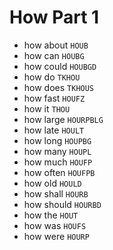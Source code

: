 # How Part 1

* how about `HOUB`
* how can `HOUBG`
* how could `HOUBGD`
* how do `TKHOU`
* how does `TKHOUS`
* how fast `HOUFZ`
* how it `THOU`
* how large `HOURPBLG`
* how late `HOULT`
* how long `HOUPBG`
* how many `HOUPL`
* how much `HOUFP`
* how often `HOUFPB`
* how old `HOULD`
* how shall `HOURB`
* how should `HOURBD`
* how the `HOUT`
* how was `HOUFS`
* how were `HOURP`
